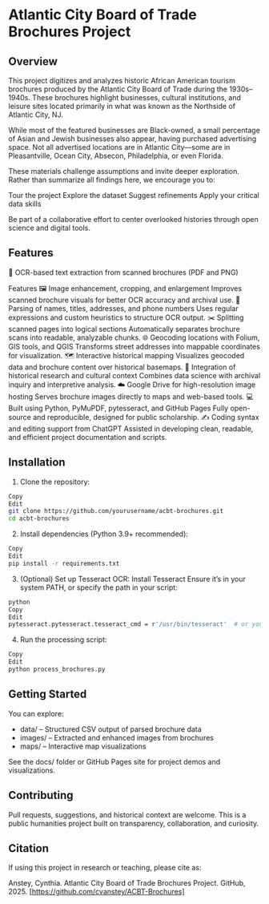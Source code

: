 # Atlantic City Board of Trade Brochures Project

## Overview
This project digitizes and analyzes historic African American tourism brochures produced by the Atlantic City Board of Trade during the 1930s–1940s. These brochures highlight businesses, cultural institutions, and leisure sites located primarily in what was known as the Northside of Atlantic City, NJ.

While most of the featured businesses are Black-owned, a small percentage of Asian and Jewish businesses also appear, having purchased advertising space. Not all advertised locations are in Atlantic City—some are in Pleasantville, Ocean City, Absecon, Philadelphia, or even Florida.

These materials challenge assumptions and invite deeper exploration. Rather than summarize all findings here, we encourage you to:

Tour the project
Explore the dataset
Suggest refinements
Apply your critical data skills

Be part of a collaborative effort to center overlooked histories through open science and digital tools.

## Features
📄 OCR-based text extraction from scanned brochures (PDF and PNG)

Features
🖼️ Image enhancement, cropping, and enlargement
Improves scanned brochure visuals for better OCR accuracy and archival use.
🧠 Parsing of names, titles, addresses, and phone numbers
Uses regular expressions and custom heuristics to structure OCR output.
✂️ Splitting scanned pages into logical sections
Automatically separates brochure scans into readable, analyzable chunks.
🌐 Geocoding locations with Folium, GIS tools, and QGIS
Transforms street addresses into mappable coordinates for visualization.
🗺️ Interactive historical mapping
Visualizes geocoded data and brochure content over historical basemaps.
🧾 Integration of historical research and cultural context
Combines data science with archival inquiry and interpretive analysis.
☁️ Google Drive for high-resolution image hosting
Serves brochure images directly to maps and web-based tools.
💻 Built using Python, PyMuPDF, pytesseract, and GitHub Pages
Fully open-source and reproducible, designed for public scholarship.
✍️ Coding syntax and editing support from ChatGPT
Assisted in developing clean, readable, and efficient project documentation and scripts.

## Installation
1. Clone the repository:
```bash
Copy
Edit
git clone https://github.com/yourusername/acbt-brochures.git
cd acbt-brochures
```
2. Install dependencies (Python 3.9+ recommended):
```bash
Copy
Edit
pip install -r requirements.txt
```
3. (Optional) Set up Tesseract OCR:
Install Tesseract
Ensure it’s in your system PATH, or specify the path in your script:
```bash
python
Copy
Edit
pytesseract.pytesseract.tesseract_cmd = r'/usr/bin/tesseract'  # or your path
```
4. Run the processing script:
```bash
Copy
Edit
python process_brochures.py
```

## Getting Started
You can explore:

- data/ – Structured CSV output of parsed brochure data
- images/ – Extracted and enhanced images from brochures
- maps/ – Interactive map visualizations

See the docs/ folder or GitHub Pages site for project demos and visualizations.

## Contributing
Pull requests, suggestions, and historical context are welcome. This is a public humanities project built on transparency, collaboration, and curiosity.

## Citation
If using this project in research or teaching, please cite as:

Anstey, Cynthia. Atlantic City Board of Trade Brochures Project. GitHub, 2025. [https://github.com/cvanstey/ACBT-Brochures]

